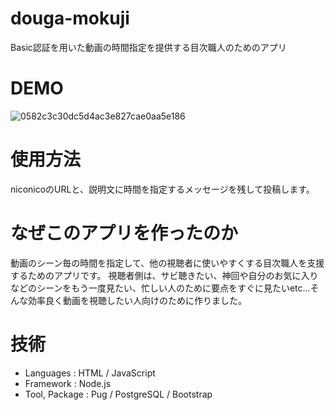 # douga-mokuji
Basic認証を用いた動画の時間指定を提供する目次職人のためのアプリ

# DEMO
![0582c3c30dc5d4ac3e827cae0aa5e186](https://user-images.githubusercontent.com/58941860/106393056-295f7500-6438-11eb-8a75-634be56bddb1.png)

# 使用方法
niconicoのURLと、説明文に時間を指定するメッセージを残して投稿します。

# なぜこのアプリを作ったのか
動画のシーン毎の時間を指定して、他の視聴者に使いやすくする目次職人を支援するためのアプリです。
視聴者側は、サビ聴きたい、神回や自分のお気に入りなどのシーンをもう一度見たい、忙しい人のために要点をすぐに見たいetc...そんな効率良く動画を視聴したい人向けのために作りました。

# 技術
- Languages : HTML / JavaScript
- Framework : Node.js
- Tool, Package : Pug / PostgreSQL / Bootstrap

